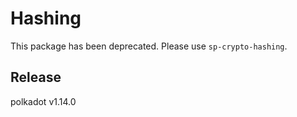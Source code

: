 # Hashing

This package has been deprecated. Please use `sp-crypto-hashing`.


## Release

polkadot v1.14.0
